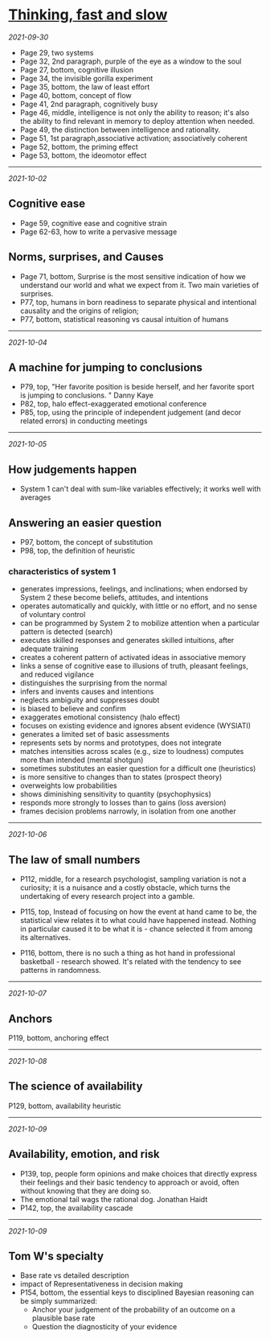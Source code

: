 # [Thinking, fast and slow](https://github.com/askming/Personal-reading/issues/3)

_2021-09-30_

- Page 29, two systems
- Page 32, 2nd paragraph, purple of the eye as a window to the soul
- Page 27, bottom, cognitive illusion
- Page 34, the invisible gorilla experiment
- Page 35, bottom, the law of least effort
- Page 40, bottom, concept of flow
- Page 41, 2nd paragraph, cognitively busy
- Page 46, middle, intelligence is not only the ability to reason; it's also the ability to find relevant in memory to deploy attention when needed. 
-  Page 49, the distinction between intelligence and rationality. 
- Page 51, 1st paragraph,associative activation; associatively coherent
- Page 52, bottom, the priming effect
- Page 53, bottom, the ideomotor effect

---

*2021-10-02*

## Cognitive ease

- Page 59, cognitive ease and cognitive strain
- Page 62-63, how to write a pervasive message

## Norms, surprises, and Causes
- Page 71, bottom, Surprise is the most sensitive indication of how we understand our world and what we expect from it. Two main varieties of surprises. 
- P77, top, humans in born readiness to separate physical and intentional causality and the origins of religion; 
- P77, bottom, statistical reasoning vs causal intuition of humans

---

*2021-10-04*

## A machine for jumping to conclusions

- P79, top, "Her favorite position is beside herself, and her favorite sport is jumping to conclusions. " Danny Kaye
- P82, top, halo effect-exaggerated emotional conference
- P85, top, using the principle of independent judgement (and decor related errors) in conducting meetings

---

*2021-10-05*

## How judgements happen

- System 1 can't deal with sum-like variables effectively; it works well with averages

## Answering an easier question

- P97, bottom, the concept of substitution
- P98, top, the definition of heuristic

### characteristics of system 1

- generates impressions, feelings, and inclinations; when endorsed by System 2 these become beliefs, attitudes, and intentions
- operates automatically and quickly, with little or no effort, and no sense of voluntary control
- can be programmed by System 2 to mobilize attention when a particular pattern is detected (search)
- executes skilled responses and generates skilled intuitions, after adequate training
- creates a coherent pattern of activated ideas in associative memory
- links a sense of cognitive ease to illusions of truth, pleasant feelings, and reduced vigilance
- distinguishes the surprising from the normal
- infers and invents causes and intentions
- neglects ambiguity and suppresses doubt
- is biased to believe and confirm
- exaggerates emotional consistency (halo effect)
- focuses on existing evidence and ignores absent evidence (WYSIATI)
- generates a limited set of basic assessments
- represents sets by norms and prototypes, does not integrate
- matches intensities across scales (e.g., size to loudness) computes more than intended (mental shotgun)
- sometimes substitutes an easier question for a difficult one (heuristics)
- is more sensitive to changes than to states (prospect theory)
- overweights low probabilities
- shows diminishing sensitivity to quantity (psychophysics)
- responds more strongly to losses than to gains (loss aversion)
- frames decision problems narrowly, in isolation from one another

---

*2021-10-06*

## The law of small numbers

- P112, middle, for a research psychologist, sampling variation is not a curiosity; it is a nuisance and a costly obstacle, which turns the undertaking of every research project into a gamble.

- P115, top, Instead of focusing on how the event at hand came to be, the statistical view relates it to what could have happened instead. Nothing in particular caused it to be what it is - chance selected it from among its alternatives.

- P116, bottom, there is no such a thing as hot hand in professional basketball - research showed. It's related with the tendency to see patterns in randomness.

---

*2021-10-07*

## Anchors

P119, bottom, anchoring effect

---

*2021-10-08*

## The science of availability

P129, bottom, availability heuristic

---

*2021-10-09*

## Availability, emotion, and risk

- P139, top, people form opinions and make choices that directly express their feelings and their basic tendency to approach or avoid, often without knowing that they are doing so. 
- The emotional tail wags the rational dog. Jonathan Haidt
- P142, top, the availability cascade

---

*2021-10-09*

## Tom W's specialty

- Base rate vs detailed description
- impact of Representativeness in decision making
- P154, bottom, the essential keys to disciplined Bayesian reasoning can be simply summarized:
  - Anchor your judgement of the probability of an outcome on a plausible base rate
  - Question the diagnosticity of your evidence 